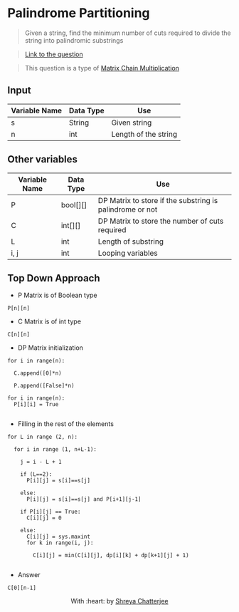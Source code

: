 # Palindrome Partitioning

> Given a string, find the minimum number of cuts required to divide the string into palindromic substrings

> [Link to the question](https://practice.geeksforgeeks.org/problems/palindromic-patitioning4845/1)

> This question is a type of [Matrix Chain Multiplication](https://github.com/Shreya549/last-minute-dsa/blob/main/Dynamic%20Programming/Matrix-Chain-Multiplication.md)

## Input
| Variable Name | Data Type | Use | 
|---- | ----- | ----- |
| s | String | Given string |
| n | int | Length of the string |

## Other variables
| Variable Name | Data Type | Use | 
|---- | ----- | ----- |
| P | bool[][] | DP Matrix to store if the substring is palindrome or not |
| C | int[][] | DP Matrix to store the number of cuts required |
| L | int | Length of substring |
| i, j | int | Looping variables |


## Top Down Approach

- P Matrix is of Boolean type

`P[n][n]`

- C Matrix is of int type

`C[n][n]`

- DP Matrix initialization

```
for i in range(n):

  C.append([0]*n)
  
  P.append([False]*n)

for i in range(n):
  P[i][i] = True
 
```

- Filling in the rest of the elements

```
for L in range (2, n):

  for i in range (1, n+L-1):
  
    j = i - L + 1
    
    if (L==2):
      P[i][j] = s[i]==s[j]
     
    else:
      P[i][j] = s[i]==s[j] and P[i+1][j-1]
    
    if P[i][j] == True:
      C[i][j] = 0
    
    else:
      C[i][j] = sys.maxint
      for k in range(i, j):

        C[i][j] = min(C[i][j], dp[i][k] + dp[k+1][j] + 1)
  
```

- Answer

`C[0][n-1]`

<p align="center">
	With :heart: by <a href="https://github.com/Shreya549" target="_blank">Shreya Chatterjee</a>
</p>
